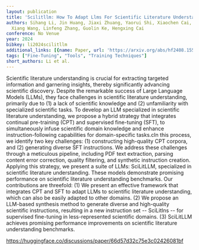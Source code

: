 ```yaml
---
layout: publication
title: 'Scilitllm: How To Adapt Llms For Scientific Literature Understanding'
authors: Sihang Li, Jin Huang, Jiaxi Zhuang, Yaorui Shi, Xiaochen Cai, Mingjun Xu,
  Xiang Wang, Linfeng Zhang, Guolin Ke, Hengxing Cai
conference: No Venue
year: 2024
bibkey: li2024scilitllm
additional_links: [{name: Paper, url: 'https://arxiv.org/abs/hf2408.15545'}]
tags: ["Fine-Tuning", "Tools", "Training Techniques"]
short_authors: Li et al.
---
```

Scientific literature understanding is crucial for extracting targeted information and garnering insights, thereby significantly advancing scientific discovery. Despite the remarkable success of Large Language Models (LLMs), they face challenges in scientific literature understanding, primarily due to (1) a lack of scientific knowledge and (2) unfamiliarity with specialized scientific tasks. To develop an LLM specialized in scientific literature understanding, we propose a hybrid strategy that integrates continual pre-training (CPT) and supervised fine-tuning (SFT), to simultaneously infuse scientific domain knowledge and enhance instruction-following capabilities for domain-specific tasks.cIn this process, we identify two key challenges: (1) constructing high-quality CPT corpora, and (2) generating diverse SFT instructions. We address these challenges through a meticulous pipeline, including PDF text extraction, parsing content error correction, quality filtering, and synthetic instruction creation. Applying this strategy, we present a suite of LLMs: SciLitLLM, specialized in scientific literature understanding. These models demonstrate promising performance on scientific literature understanding benchmarks. Our contributions are threefold: (1) We present an effective framework that integrates CPT and SFT to adapt LLMs to scientific literature understanding, which can also be easily adapted to other domains. (2) We propose an LLM-based synthesis method to generate diverse and high-quality scientific instructions, resulting in a new instruction set -- SciLitIns -- for supervised fine-tuning in less-represented scientific domains. (3) SciLitLLM achieves promising performance improvements on scientific literature understanding benchmarks.

https://huggingface.co/discussions/paper/66d57d32c75e3c02426081bf